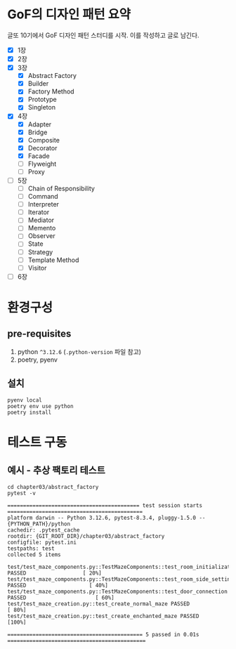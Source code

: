 # GoF의 디자인 패턴 요약

글또 10기에서 GoF 디자인 패턴 스터디를 시작. 이를 작성하고 글로 남긴다.

- [x] 1장
- [x] 2장
- [x] 3장
    - [x] Abstract Factory
    - [x] Builder
    - [x] Factory Method
    - [x] Prototype
    - [x] Singleton
- [x] 4장
    - [x] Adapter
    - [x] Bridge
    - [x] Composite
    - [x] Decorator
    - [x] Facade
    - [ ] Flyweight
    - [ ] Proxy
- [ ] 5장
    - [ ] Chain of Responsibility
    - [ ] Command
    - [ ] Interpreter
    - [ ] Iterator
    - [ ] Mediator
    - [ ] Memento
    - [ ] Observer
    - [ ] State
    - [ ] Strategy
    - [ ] Template Method
    - [ ] Visitor
- [ ] 6장

# 환경구성

## pre-requisites

1. python `^3.12.6` (`.python-version` 파일 참고)
1. poetry, pyenv

## 설치

```shell
pyenv local
poetry env use python
poetry install
```

# 테스트 구동

## 예시 - 추상 팩토리 테스트

```shell
cd chapter03/abstract_factory
pytest -v

========================================== test session starts ===========================================
platform darwin -- Python 3.12.6, pytest-8.3.4, pluggy-1.5.0 -- {PYTHON_PATH}/python
cachedir: .pytest_cache
rootdir: {GIT_ROOT_DIR}/chapter03/abstract_factory
configfile: pytest.ini
testpaths: test
collected 5 items                                                                                        

test/test_maze_components.py::TestMazeComponents::test_room_initialization PASSED                  [ 20%]
test/test_maze_components.py::TestMazeComponents::test_room_side_setting PASSED                    [ 40%]
test/test_maze_components.py::TestMazeComponents::test_door_connection PASSED                      [ 60%]
test/test_maze_creation.py::test_create_normal_maze PASSED                                         [ 80%]
test/test_maze_creation.py::test_create_enchanted_maze PASSED                                      [100%]

=========================================== 5 passed in 0.01s ============================================
```
